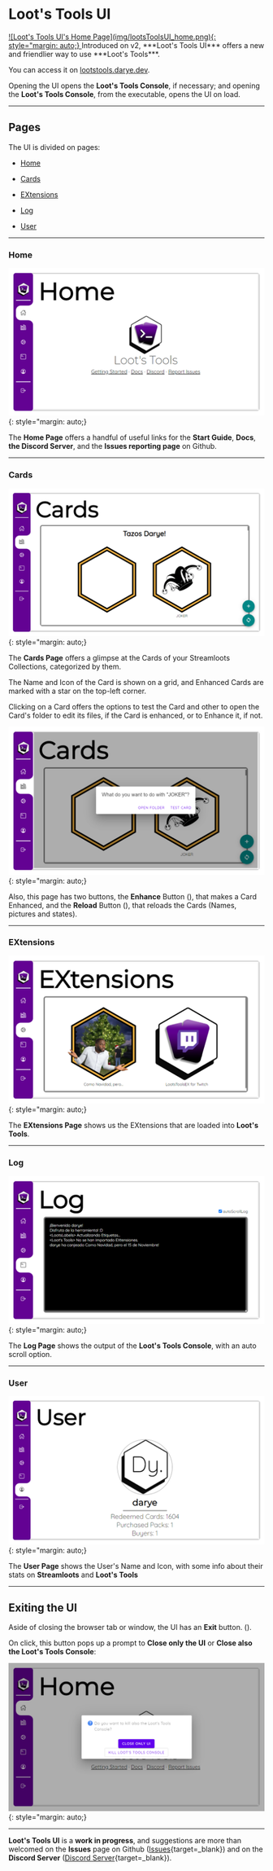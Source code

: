 # Loot's Tools UI
<a href="https://lootstools.darye.dev">
![Loot's Tools UI's Home Page](img/lootsToolsUI_home.png){: style="margin: auto;}
</a>
Introduced on v2, ***Loot's Tools UI*** offers a new and friendlier way to use ***Loot's Tools***. 

You can access it on [lootstools.darye.dev](https://lootstools.darye.dev).

Opening the UI opens the **Loot's Tools Console**, if necessary; and opening the **Loot's Tools Console**, from the executable, opens the UI on load.

---

## Pages

The UI is divided on pages:

- [Home](#home)

- [Cards](#cards)

- [EXtensions](#extensions)

- [Log](#log)

- [User](#user)

---

### Home

![Loot's Tools UI's Home Page](img/lootsToolsUI_home.png){: style="margin: auto;}

The **Home Page** offers a handful of useful links for the **Start Guide**, **Docs**, **the Discord Server**, and the **Issues reporting page** on Github.

---

### Cards

![Loot's Tools UI's Cards Page](img/lootsToolsUI_cards.png){: style="margin: auto;}

The **Cards Page** offers a glimpse at the Cards of your Streamloots Collections, categorized by them. 

The Name and Icon of the Card is shown on a grid, and Enhanced Cards are marked with a star on the top-left corner.

Clicking on a Card offers the options to test the Card and other to open the Card's folder to edit its files, if the Card is enhanced, or to Enhance it, if not.

![Loot's Tools UI's Card Context Menu](img/lootsToolsUI_cardContextMenu.png){: style="margin: auto;}

Also, this page has two buttons, the **Enhance** Button (<ion-icon name="add-circle-outline"></ion-icon>), that makes a Card Enhanced, and the **Reload** Button (<ion-icon name="refresh-circle-outline"></ion-icon>), that reloads the Cards (Names, pictures and states).

---

### EXtensions

![Loot's Tools UI's EXtensions Page](img/lootsToolsUI_extensions.png){: style="margin: auto;}

The **EXtensions Page** shows us the EXtensions that are loaded into **Loot's Tools**.

---

### Log

![Loot's Tools UI's Log Page](img/lootsToolsUI_log.png){: style="margin: auto;}

The **Log Page** shows the output of the **Loot's Tools Console**, with an auto scroll option.

---

### User

![Loot's Tools UI's User Page](img/lootsToolsUI_user.png){: style="margin: auto;}

The **User Page** shows the User's Name and Icon, with some info about their stats on **Streamloots** and **Loot's Tools**

---

## Exiting the UI

Aside of closing the browser tab or window, the UI has an **Exit** button. (<ion-icon name="exit-outline"></ion-icon>).

On click, this button pops up a prompt to **Close only the UI** or **Close also the Loot's Tools Console**:

![Loot's Tools UI's Exit Dialog](img/lootsToolsUI_exit.png){: style="margin: auto;}

---

**Loot's Tools UI** is a **work in progress**, and suggestions are more than welcomed on the **Issues** page on Github ([Issues](https://github.com/DaryeDev/LootsTools/issues){target=_blank}) and on the **Discord Server** ([Discord Server](https://discord.io/Darye){target=_blank}).
